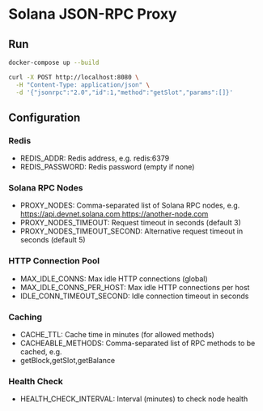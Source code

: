 # Solana JSON-RPC Proxy

## Run

```bash
docker-compose up --build

curl -X POST http://localhost:8080 \
  -H "Content-Type: application/json" \
  -d '{"jsonrpc":"2.0","id":1,"method":"getSlot","params":[]}'
```

## Configuration

### Redis

- REDIS_ADDR: Redis address, e.g. redis:6379
- REDIS_PASSWORD: Redis password (empty if none)

### Solana RPC Nodes

- PROXY_NODES: Comma-separated list of Solana RPC nodes, e.g. https://api.devnet.solana.com,https://another-node.com
- PROXY_NODES_TIMEOUT: Request timeout in seconds (default 3)
- PROXY_NODES_TIMEOUT_SECOND: Alternative request timeout in seconds (default 5)

### HTTP Connection Pool

- MAX_IDLE_CONNS: Max idle HTTP connections (global)
- MAX_IDLE_CONNS_PER_HOST: Max idle HTTP connections per host
- IDLE_CONN_TIMEOUT_SECOND: Idle connection timeout in seconds

### Caching

- CACHE_TTL: Cache time in minutes (for allowed methods)
- CACHEABLE_METHODS: Comma-separated list of RPC methods to be cached, e.g.
- getBlock,getSlot,getBalance

### Health Check

- HEALTH_CHECK_INTERVAL: Interval (minutes) to check node health